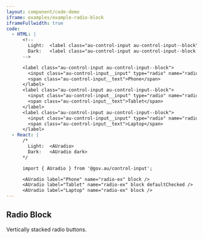 ```yaml
---
layout: component/code-demo
iframe: examples/example-radio-block
iframeFullwidth: true
code:
  - HTML: |
      <!--
        Light:  <label class="au-control-input au-control-input--block">
        Dark:   <label class="au-control-input au-control-input--block au-control-input--dark">
      -->

      <label class="au-control-input au-control-input--block">
        <input class="au-control-input__input" type="radio" name="radio-ex">
        <span class="au-control-input__text">Phone</span>
      </label>
      <label class="au-control-input au-control-input--block">
        <input class="au-control-input__input" type="radio" name="radio-ex" checked>
        <span class="au-control-input__text">Tablet</span>
      </label>
      <label class="au-control-input au-control-input--block">
        <input class="au-control-input__input" type="radio" name="radio-ex">
        <span class="au-control-input__text">Laptop</span>
      </label>
  - React: |
      /*
        Light:  <AUradio>
        Dark:   <AUradio dark>
      */

      import { AUradio } from '@gov.au/control-input';

      <AUradio label="Phone" name="radio-ex" block />
      <AUradio label="Tablet" name="radio-ex" block defaultChecked />
      <AUradio label="Laptop" name="radio-ex" block />
---
```

## Radio Block

Vertically stacked radio buttons.
